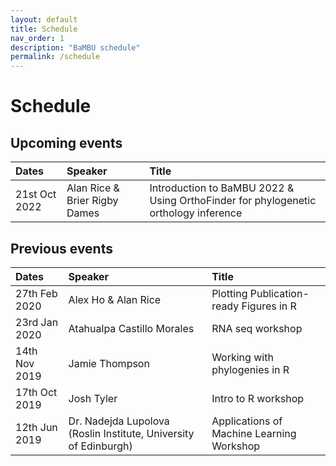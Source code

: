 ```yaml
---
layout: default
title: Schedule
nav_order: 1
description: "BaMBU schedule"
permalink: /schedule
---
```


# Schedule

## Upcoming events

| Dates             | Speaker           | Title         |
|:------------------|:------------------|:--------------|
| 21st Oct 2022 | Alan Rice & Brier Rigby Dames      | Introduction to BaMBU 2022 & Using OrthoFinder for phylogenetic orthology inference |


## Previous events

| Dates             | Speaker           | Title         |
|:------------------|:------------------|:--------------|
| 27th Feb 2020 | Alex Ho & Alan Rice      | Plotting Publication-ready Figures in R |
| 23rd Jan 2020 | Atahualpa Castillo Morales      | RNA seq workshop  |
| 14th Nov 2019 | Jamie Thompson      | Working with phylogenies in R  |
| 17th Oct 2019 | Josh Tyler      | Intro to R workshop  |
| 12th Jun 2019 | Dr. Nadejda Lupolova (Roslin Institute, University of Edinburgh) | Applications of Machine Learning Workshop  |